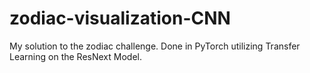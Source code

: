# zodiac-visualization-CNN
My solution to the zodiac challenge. Done in PyTorch utilizing Transfer Learning on the ResNext Model.
